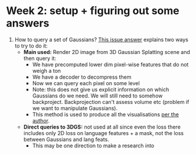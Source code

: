# Week 2: setup + figuring out some answers
1. How to query a set of Gaussians? [This issue answer](https://github.com/minghanqin/LangSplat/issues/26#issuecomment-2029074810) 
explains two ways to try to do it:
    - **Main used:** Render 2D image from 3D Gaussian Splatting scene and then query it:
      - We have precomputed lower dim pixel-wise features that do not weigh a ton
      - We have a decoder to decompress them
      - Now we can query each pixel on some level
      - Note: this does not give us explicit information on which Gaussians do we need. We will still need to 
      somehow backproject. Backprojection can't assess volume etc (problem if we want to manipulate Gaussians).
      - This method is used to produce all the visualisations [per the author](https://github.com/minghanqin/LangSplat/issues/22#issuecomment-2053893426).
    - **Direct queries to 3DGS:** not used at all since even the loss there includes only 2D loss on language features + a mask,
    not the loss between Gaussians and lang feats.
      - This may be one direction to make a research into
